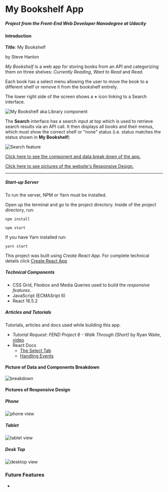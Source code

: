 # My Bookshelf App
##### Project from the *Front-End Web Developer Nanodegree* at Udacity

#### Introduction

**Title**: My Bookshelf

by Steve Hanlon

*My Bookshelf* is a web app for storing books from an API and categorizing them on three shelves: *Currently Reading*, *Want to Read* and *Read*.  

Each book has a select menu allowing the user to move the book to a different shelf or remove it from the bookshelf entirely.

The lower right side of the screen shows a **+** icon linking to a Search interface.

![My Bookshelf aka Library component](./screenshots/library_view.png)

The **Search** interface has a search input at top which is used to retrieve search results via an API call.  It then displays all books and their menus, which must show the correct shelf or "none" status (i.e. status matches the status shown in **My Bookshelf**)

![Search feature](./screenshots/search_view.png)

[Click here to see the component and data break down of the app.](#picture-of-data-and-components-breakdown)

[Click here to see pictures of the website's Responsive Design.](#pictures-of-responsive-design)

<hr>

##### Start-up Server

To run the server, NPM or Yarn must be installed.

Open up the terminal and go to the project directory.  Inside of the project directory, run:

`npm install`

`npm start`

If you have Yarn installed run:

`yarn start`

This project was built using *Create React App*.  For complete technical details click [Create React App](./docs/README.md)



##### Technical Components
- CSS Grid, Flexbox and Media Queries used to build the _responsive features_.
- JavaScript (ECMASript 6)
- React 16.5.2


##### Articles and Tutorials

Tutorials, articles and docs used while building this app.

- *Tutorial Request: FEND Project 6 - Walk Through (Short)* by Ryan Waite, [video](https://www.youtube.com/watch?v=N8bU1oWlLwY&feature=youtu.be)
- React Docs
    - [The Select Tab](https://reactjs.org/docs/forms.html#the-select-tag)
    - [Handling Events](https://reactjs.org/docs/handling-events.html)

#### Picture of Data and Components Breakdown
![breakdown](./screenshots/my_bookshelf_comp_sketch.jpeg)

#### Pictures of Responsive Design
##### Phone

![phone view](./screenshots/phone.png)


##### Tablet
![tablet view](./screenshots/tablet.png)


##### Desk Top
![desktop view](./screenshots/desktop.png)


### Future Features
-
